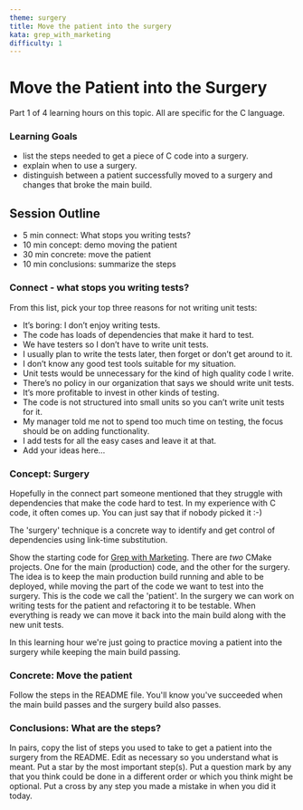 ```yaml
---
theme: surgery
title: Move the patient into the surgery
kata: grep_with_marketing
difficulty: 1
---
```


# Move the Patient into the Surgery

Part 1 of 4 learning hours on this topic. All are specific for the C language.

### Learning Goals
- list the steps needed to get a piece of C code into a surgery.
- explain when to use a surgery.
- distinguish between a patient successfully moved to a surgery and changes that broke the main build.

## Session Outline

* 5 min connect: What stops you writing tests?  
* 10 min concept: demo moving the patient  
* 30 min concrete: move the patient  
* 10 min conclusions: summarize the steps


### Connect - what stops you writing tests?

From this list, pick your top three reasons for not writing unit tests: 

- It’s boring: I don’t enjoy writing tests.
- The code has loads of dependencies that make it hard to test.
- We have testers so I don’t have to write unit tests.
- I usually plan to write the tests later, then forget or don’t get around to it.
- I don’t know any good test tools suitable for my situation.
- Unit tests would be unnecessary for the kind of high quality code I write.
- There’s no policy in our organization that says we should write unit tests. 
- It’s more profitable to invest in other kinds of testing.
- The code is not structured into small units so you can’t write unit tests for it.
- My manager told me not to spend too much time on testing, the focus should be on adding functionality.
- I add tests for all the easy cases and leave it at that.
- Add your ideas here…

### Concept: Surgery

Hopefully in the connect part someone mentioned that they struggle with dependencies that make the code hard to test. In my experience with C code, it often comes up. You can just say that if nobody picked it :-)

The 'surgery' technique is a concrete way to identify and get control of dependencies using link-time substitution. 

Show the starting code for [Grep with Marketing](https://github.com/objarni/grep-with-marketing). There are _two_ CMake projects. One for the main (production) code, and the other for the surgery. The idea is to keep the main production build running and able to be deployed, while moving the part of the code we want to test into the surgery. This is the code we call the 'patient'. In the surgery we can work on writing tests for the patient and refactoring it to be testable. When everything is ready we can move it back into the main build along with the new unit tests.

In this learning hour we're just going to practice moving a patient into the surgery while keeping the main build passing.

### Concrete: Move the patient

Follow the steps in the README file. You'll know you've succeeded when the main build passes and the surgery build also passes.

### Conclusions: What are the steps?

In pairs, copy the list of steps you used to take to get a patient into the surgery from the README. Edit as necessary so you understand what is meant. Put a star by the most important step(s). Put a question mark by any that you think could be done in a different order or which you think might be optional. Put a cross by any step you made a mistake in when you did it today.